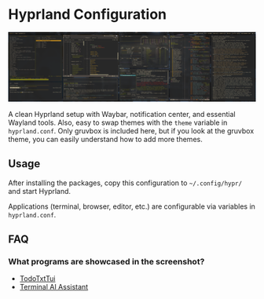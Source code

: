 # Hyprland Configuration

![Screenshot](screenshot.png)

A clean Hyprland setup with Waybar, notification center, and essential Wayland tools. Also, easy to swap themes with the `theme` variable in `hyprland.conf`. Only gruvbox is included here, but if you look at the gruvbox theme, you can easily understand how to add more themes.

## Usage

After installing the packages, copy this configuration to `~/.config/hypr/` and start Hyprland.

Applications (terminal, browser, editor, etc.) are configurable via variables in `hyprland.conf`.

## FAQ

### What programs are showcased in the screenshot?
- [TodoTxtTui](https://github.com/mdillondc/todo_txt_tui)
- [Terminal AI Assistant](https://github.com/mdillondc/terminal-ai)